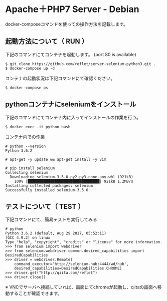
# Apache＋PHP7 Server - Debian

docker-composeコマンドを使っての操作方法を記載します。

## 起動方法について（ RUN ）

下記のコマンドにてコンテナを起動します。 (port 80 is available)

```
$ git clone https://github.com/reflet/server-selenium-python3.git .
$ docker-compose up -d
```

コンテナの起動状況は下記コマンドにて確認ください。

```
$ docker-compose ps
```

## pythonコンテナにseleniumをインストール

下記のコマンドにてコンテナ内に入ってインストールの作業を行う。

```
$ docker exec -it python bash
```

コンテナ内での作業

```
# python --version
Python 3.6.2

# apt-get -y update && apt-get install -y vim

# pip install selenium
Collecting selenium
  Downloading selenium-3.5.0-py2.py3-none-any.whl (921kB)
    100% |████████████████████████████████| 921kB 1.2MB/s 
Installing collected packages: selenium
Successfully installed selenium-3.5.0
```

## テストについて（ TEST ）

下記コマンドにて、簡易テストを実行してみる

```
# python
Python 3.6.2 (default, Aug 29 2017, 05:52:11) 
[GCC 4.9.2] on linux
Type "help", "copyright", "credits" or "license" for more information.
>>> from selenium import webdriver
>>> from selenium.webdriver.common.desired_capabilities import DesiredCapabilities
>>> driver = webdriver.Remote(
    command_executor='http://selenium-hub:4444/wd/hub',
    desired_capabilities=DesiredCapabilities.CHROME)
>>> driver.get("http://qiita.com/reflet")
>>> driver.close()
```

※ VNCでサーバへ接続していれば、画面にてchromeが起動し、qiitaの画面へ移動することが確認できます。


